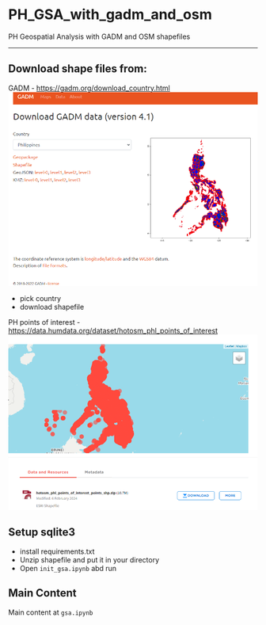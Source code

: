 # PH_GSA_with_gadm_and_osm
PH Geospatial Analysis with GADM and OSM shapefiles
***
## Download shape files from:
GADM - https://gadm.org/download_country.html
![](images/gadm.png)
- pick country
- download shapefile

PH points of interest - https://data.humdata.org/dataset/hotosm_phl_points_of_interest
![](images/ph_points.png)

## Setup sqlite3
- install requirements.txt 
- Unzip shapefile and put it in your directory
- Open `init_gsa.ipynb` abd run

## Main Content
Main content at `gsa.ipynb`